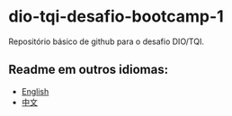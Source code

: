 # dio-tqi-desafio-bootcamp-1
Repositório básico de github para o desafio DIO/TQI.

## Readme em outros idiomas:
* [English](https://github.com/eduardodsl/dio-tqi-desafio-bootcamp-1)
* [中文](https://github.com/eduardodsl/dio-tqi-desafio-bootcamp-1/blob/main/README.zh.md)